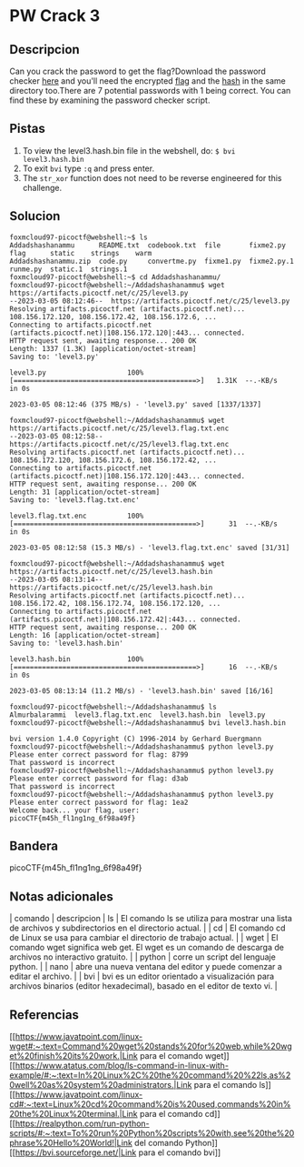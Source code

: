 
# PW Crack 3

## Descripcion

Can you crack the password to get the flag?Download the password checker [here](https://artifacts.picoctf.net/c/25/level3.py) and you'll need the encrypted [flag](https://artifacts.picoctf.net/c/25/level3.flag.txt.enc) and the [hash](https://artifacts.picoctf.net/c/25/level3.hash.bin) in the same directory too.There are 7 potential passwords with 1 being correct. You can find these by examining the password checker script.

## Pistas

1. To view the level3.hash.bin file in the webshell, do: `$ bvi level3.hash.bin`
2. To exit `bvi` type `:q` and press enter.
3. The `str_xor` function does not need to be reverse engineered for this challenge.

## Solucion

```bash()
foxmcloud97-picoctf@webshell:~$ ls
Addadshashanammu      README.txt  codebook.txt  file       fixme2.py    flag      static    strings    warm
Addadshashanammu.zip  code.py     convertme.py  fixme1.py  fixme2.py.1  runme.py  static.1  strings.1
foxmcloud97-picoctf@webshell:~$ cd Addadshashanammu/
foxmcloud97-picoctf@webshell:~/Addadshashanammu$ wget https://artifacts.picoctf.net/c/25/level3.py
--2023-03-05 08:12:46--  https://artifacts.picoctf.net/c/25/level3.py
Resolving artifacts.picoctf.net (artifacts.picoctf.net)... 108.156.172.120, 108.156.172.42, 108.156.172.6, ...
Connecting to artifacts.picoctf.net (artifacts.picoctf.net)|108.156.172.120|:443... connected.
HTTP request sent, awaiting response... 200 OK
Length: 1337 (1.3K) [application/octet-stream]
Saving to: 'level3.py'

level3.py                    100%[=============================================>]   1.31K  --.-KB/s    in 0s      

2023-03-05 08:12:46 (375 MB/s) - 'level3.py' saved [1337/1337]

foxmcloud97-picoctf@webshell:~/Addadshashanammu$ wget https://artifacts.picoctf.net/c/25/level3.flag.txt.enc
--2023-03-05 08:12:58--  https://artifacts.picoctf.net/c/25/level3.flag.txt.enc
Resolving artifacts.picoctf.net (artifacts.picoctf.net)... 108.156.172.120, 108.156.172.6, 108.156.172.42, ...
Connecting to artifacts.picoctf.net (artifacts.picoctf.net)|108.156.172.120|:443... connected.
HTTP request sent, awaiting response... 200 OK
Length: 31 [application/octet-stream]
Saving to: 'level3.flag.txt.enc'

level3.flag.txt.enc          100%[=============================================>]      31  --.-KB/s    in 0s      

2023-03-05 08:12:58 (15.3 MB/s) - 'level3.flag.txt.enc' saved [31/31]

foxmcloud97-picoctf@webshell:~/Addadshashanammu$ wget https://artifacts.picoctf.net/c/25/level3.hash.bin
--2023-03-05 08:13:14--  https://artifacts.picoctf.net/c/25/level3.hash.bin
Resolving artifacts.picoctf.net (artifacts.picoctf.net)... 108.156.172.42, 108.156.172.74, 108.156.172.120, ...
Connecting to artifacts.picoctf.net (artifacts.picoctf.net)|108.156.172.42|:443... connected.
HTTP request sent, awaiting response... 200 OK
Length: 16 [application/octet-stream]
Saving to: 'level3.hash.bin'

level3.hash.bin              100%[=============================================>]      16  --.-KB/s    in 0s      

2023-03-05 08:13:14 (11.2 MB/s) - 'level3.hash.bin' saved [16/16]

foxmcloud97-picoctf@webshell:~/Addadshashanammu$ ls
Almurbalarammi  level3.flag.txt.enc  level3.hash.bin  level3.py
foxmcloud97-picoctf@webshell:~/Addadshashanammu$ bvi level3.hash.bin 

bvi version 1.4.0 Copyright (C) 1996-2014 by Gerhard Buergmann
foxmcloud97-picoctf@webshell:~/Addadshashanammu$ python level3.py
Please enter correct password for flag: 8799
That password is incorrect
foxmcloud97-picoctf@webshell:~/Addadshashanammu$ python level3.py
Please enter correct password for flag: d3ab
That password is incorrect
foxmcloud97-picoctf@webshell:~/Addadshashanammu$ python level3.py
Please enter correct password for flag: 1ea2
Welcome back... your flag, user:
picoCTF{m45h_fl1ng1ng_6f98a49f}
```

## Bandera

picoCTF{m45h_fl1ng1ng_6f98a49f}

## Notas adicionales

| comando | descripcion
| ls | El comando ls se utiliza para mostrar una lista de archivos y subdirectorios en el directorio actual. |
| cd | El comando cd de Linux se usa para cambiar el directorio de trabajo actual. |
| wget | El comando wget significa web get. El wget es un comando de descarga de archivos no interactivo gratuito. |
| python | corre un script del lenguaje python. |
| nano | abre una nueva ventana del editor y puede comenzar a editar el archivo. |
| bvi | bvi es un editor orientado a visualización para archivos binarios (editor hexadecimal), basado en el editor de texto vi. |

## Referencias
[[https://www.javatpoint.com/linux-wget#:~:text=Command%20wget%20stands%20for%20web,while%20wget%20finish%20its%20work.|Link para el comando wget]]
[[https://www.atatus.com/blog/ls-command-in-linux-with-example/#:~:text=In%20Linux%2C%20the%20command%20%22ls,as%20well%20as%20system%20administrators.|Link para el comando ls]]
[[https://www.javatpoint.com/linux-cd#:~:text=Linux%20cd%20command%20is%20used,commands%20in%20the%20Linux%20terminal.|Link para el comando cd]]
[[https://realpython.com/run-python-scripts/#:~:text=To%20run%20Python%20scripts%20with,see%20the%20phrase%20Hello%20World!|Link del comando Python]]
[[https://bvi.sourceforge.net/|Link para el comando bvi]]
